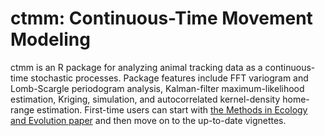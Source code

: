 ctmm: Continuous-Time Movement Modeling
=======

ctmm is an R package for analyzing animal tracking data as a continuous-time stochastic processes. Package features include FFT variogram and Lomb-Scargle periodogram analysis, Kalman-filter maximum-likelihood estimation, Kriging, simulation, and autocorrelated kernel-density home-range estimation. First-time users can start with [the Methods in Ecology and Evolution paper](http://onlinelibrary.wiley.com/wol1/doi/10.1111/2041-210X.12559/abstract) and then move on to the up-to-date vignettes.
